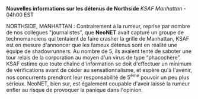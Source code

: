 ﻿**Nouvelles informations sur les détenus de Northside**
*KSAF Manhattan* - 04h00 EST

NORTHSIDE, MANHATTAN : Contrairement à la rumeur, reprise par nombre de nos collègues "journalistes", que **NeoNET** avait capturé un groupe de technomanciens qui tentaient de faire crasher la grille de Manhattan, KSAF est en mesure d'annoncer que les fameux détenus sont en réalité une équipe de shadowrunners. Au nombre de 5, ils avaient tenté de saboter une tour relais de la corporation au moyen d'un virus de type “phacochère”.
KSAF estime que toute chaîne d'information se doit d'effectuer un minimum de vérifications avant de céder au sensationnalisme, et espère qu'à l'avenir, nos concurrents prendront leur responsabilité de 5<sup>ème</sup> pouvoir un peu plus sérieux. NeoNET, bien sur, est également coupable d'avoir laissé la rumeur enfler au risque de provoquer la panique dans l'opinion.
